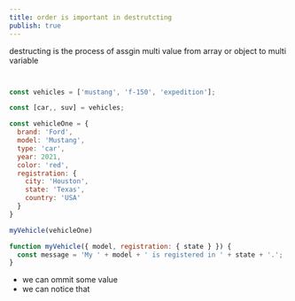 ```yaml
---
title: order is important in destrutcting
publish: true
---
```


destructing is the process of assgin multi value from array or object to multi variable

```js


const vehicles = ['mustang', 'f-150', 'expedition'];

const [car,, suv] = vehicles;

const vehicleOne = {
  brand: 'Ford',
  model: 'Mustang',
  type: 'car',
  year: 2021,
  color: 'red',
  registration: {
    city: 'Houston',
    state: 'Texas',
    country: 'USA'
  }
}

myVehicle(vehicleOne)

function myVehicle({ model, registration: { state } }) {
  const message = 'My ' + model + ' is registered in ' + state + '.';
}
```

- we can ommit some value
- we can notice that



